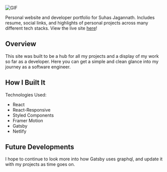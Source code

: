 ![GIF](media/PersonalWebsite.gif)

Personal website and developer portfolio for Suhas Jagannath. Includes resume, social links, and highlights of personal projects across many different tech stacks. View the live site [here](https://www.suhasjagannath.com)!

## Overview

This site was built to be a hub for all my projects and a display of my work so far as a developer. Here you can get a simple and clean glance into my journey as a software engineer.

## How I Built It

Technologies Used:

- React
- React-Responsive
- Styled Components
- Framer Motion
- Gatsby
- Netlify

## Future Developments

I hope to continue to look more into how Gatsby uses graphql, and update it with my projects as time goes on.
